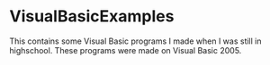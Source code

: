 # VisualBasicExamples
This contains some Visual Basic programs I made when I was still in highschool. These programs were made on Visual Basic 2005.
